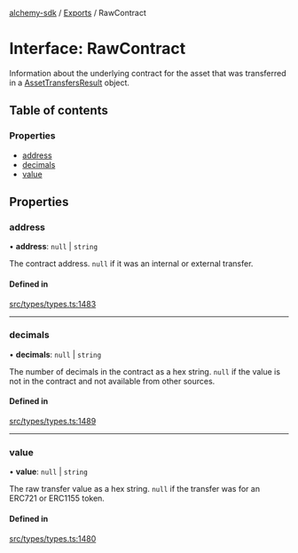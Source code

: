 [alchemy-sdk](../README.md) / [Exports](../modules.md) / RawContract

# Interface: RawContract

Information about the underlying contract for the asset that was transferred
in a [AssetTransfersResult](AssetTransfersResult.md) object.

## Table of contents

### Properties

- [address](RawContract.md#address)
- [decimals](RawContract.md#decimals)
- [value](RawContract.md#value)

## Properties

### address

• **address**: ``null`` \| `string`

The contract address. `null` if it was an internal or external transfer.

#### Defined in

[src/types/types.ts:1483](https://github.com/alchemyplatform/alchemy-sdk-js/blob/e62e5c7/src/types/types.ts#L1483)

___

### decimals

• **decimals**: ``null`` \| `string`

The number of decimals in the contract as a hex string. `null` if the value
is not in the contract and not available from other sources.

#### Defined in

[src/types/types.ts:1489](https://github.com/alchemyplatform/alchemy-sdk-js/blob/e62e5c7/src/types/types.ts#L1489)

___

### value

• **value**: ``null`` \| `string`

The raw transfer value as a hex string. `null` if the transfer was for an
ERC721 or ERC1155 token.

#### Defined in

[src/types/types.ts:1480](https://github.com/alchemyplatform/alchemy-sdk-js/blob/e62e5c7/src/types/types.ts#L1480)

